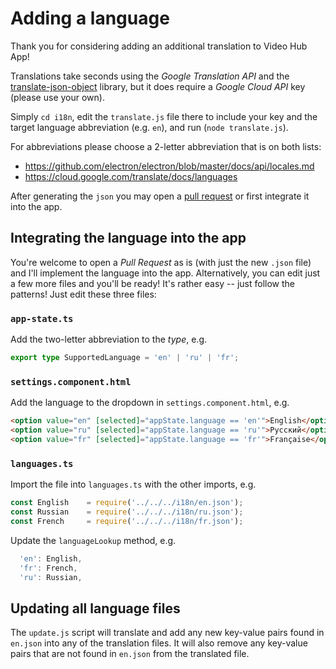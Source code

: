 # Adding a language

Thank you for considering adding an additional translation to Video Hub App!

Translations take seconds using the _Google Translation API_ and the [translate-json-object](https://github.com/KhaledMohamedP/translate-json-object) library, but it does require a _Google Cloud API_ key (please use your own).

Simply `cd i18n`, edit the `translate.js` file there to include your key and the target language abbreviation (e.g. `en`), and run (`node translate.js`).

For abbreviations please choose a 2-letter abbreviation that is on both lists:
- https://github.com/electron/electron/blob/master/docs/api/locales.md
- https://cloud.google.com/translate/docs/languages

After generating the `json` you may open a [pull request](https://github.com/whyboris/Video-Hub-App/pulls) or first integrate it into the app.

## Integrating the language into the app

You're welcome to open a _Pull Request_ as is (with just the new `.json` file) and I'll implement the language into the app. Alternatively, you can edit just a few more files and you'll be ready! It's rather easy -- just follow the patterns! Just edit these three files:

### `app-state.ts`

Add the two-letter abbreviation to the _type_, e.g.

```ts
export type SupportedLanguage = 'en' | 'ru' | 'fr';
```

### `settings.component.html`

Add the language to the dropdown in `settings.component.html`, e.g.

```html
<option value="en" [selected]="appState.language == 'en'">English</option>
<option value="ru" [selected]="appState.language == 'ru'">Русский</option>
<option value="fr" [selected]="appState.language == 'fr'">Française</option>
```

### `languages.ts`

Import the file into `languages.ts` with the other imports, e.g.

```ts
const English    = require('../../../i18n/en.json');
const Russian    = require('../../../i18n/ru.json');
const French     = require('../../../i18n/fr.json');
```

Update the `languageLookup` method, e.g.

```ts
  'en': English,
  'fr': French,
  'ru': Russian,
```

## Updating all language files

The `update.js` script will translate and add any new key-value pairs found in `en.json` into any of the translation files. It will also remove any key-value pairs that are not found in `en.json` from the translated file.
